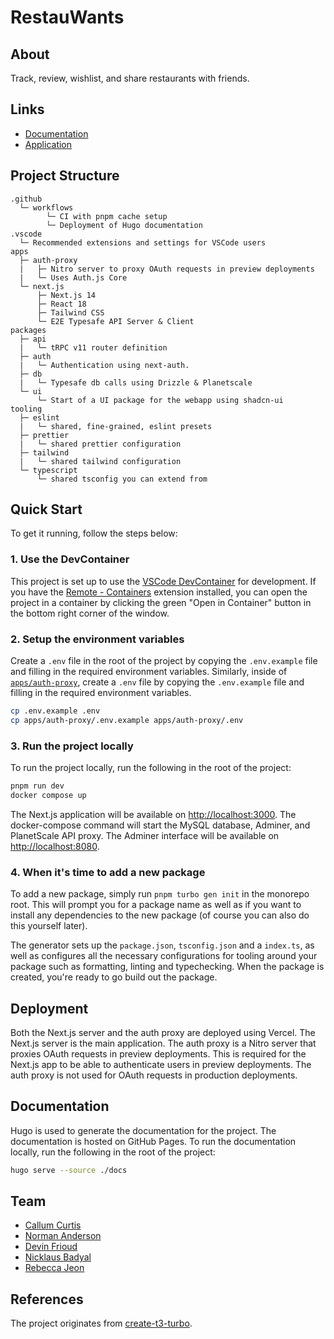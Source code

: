 # RestauWants

## About

Track, review, wishlist, and share restaurants with friends.

## Links

- [Documentation](https://restauwants.github.io/restauwants/)
- [Application](https://www.restauwants.com)

## Project Structure

```text
.github
  └─ workflows
        └─ CI with pnpm cache setup
        └─ Deployment of Hugo documentation
.vscode
  └─ Recommended extensions and settings for VSCode users
apps
  ├─ auth-proxy
  |   ├─ Nitro server to proxy OAuth requests in preview deployments
  |   └─ Uses Auth.js Core
  └─ next.js
      ├─ Next.js 14
      ├─ React 18
      ├─ Tailwind CSS
      └─ E2E Typesafe API Server & Client
packages
  ├─ api
  |   └─ tRPC v11 router definition
  ├─ auth
  |   └─ Authentication using next-auth.
  ├─ db
  |   └─ Typesafe db calls using Drizzle & Planetscale
  └─ ui
      └─ Start of a UI package for the webapp using shadcn-ui
tooling
  ├─ eslint
  |   └─ shared, fine-grained, eslint presets
  ├─ prettier
  |   └─ shared prettier configuration
  ├─ tailwind
  |   └─ shared tailwind configuration
  └─ typescript
      └─ shared tsconfig you can extend from
```

## Quick Start

To get it running, follow the steps below:

### 1. Use the DevContainer

This project is set up to use the [VSCode DevContainer](https://code.visualstudio.com/docs/remote/containers) for development. If you have the [Remote - Containers](https://marketplace.visualstudio.com/items?itemName=ms-vscode-remote.remote-containers) extension installed, you can open the project in a container by clicking the green "Open in Container" button in the bottom right corner of the window.

### 2. Setup the environment variables

Create a `.env` file in the root of the project by copying the `.env.example` file and filling in the required environment variables. Similarly, inside of [`apps/auth-proxy`](./apps/auth-proxy), create a `.env` file by copying the `.env.example` file and filling in the required environment variables.

```bash
cp .env.example .env
cp apps/auth-proxy/.env.example apps/auth-proxy/.env
```

### 3. Run the project locally

To run the project locally, run the following in the root of the project:

```bash
pnpm run dev
docker compose up
```

The Next.js application will be available on [http://localhost:3000](http://localhost:3000). The docker-compose command will start the MySQL database, Adminer, and PlanetScale API proxy. The Adminer interface will be available on [http://localhost:8080](http://localhost:8080).

### 4. When it's time to add a new package

To add a new package, simply run `pnpm turbo gen init` in the monorepo root. This will prompt you for a package name as well as if you want to install any dependencies to the new package (of course you can also do this yourself later).

The generator sets up the `package.json`, `tsconfig.json` and a `index.ts`, as well as configures all the necessary configurations for tooling around your package such as formatting, linting and typechecking. When the package is created, you're ready to go build out the package.

## Deployment

Both the Next.js server and the auth proxy are deployed using Vercel. The Next.js server is the main application. The auth proxy is a Nitro server that proxies OAuth requests in preview deployments. This is required for the Next.js app to be able to authenticate users in preview deployments. The auth proxy is not used for OAuth requests in production deployments.

## Documentation

Hugo is used to generate the documentation for the project. The documentation is hosted on GitHub Pages. To run the documentation locally, run the following in the root of the project:

```bash
hugo serve --source ./docs
```

## Team

- [Callum Curtis](https://github.com/callumcurtis)
- [Norman Anderson](https://github.com/anormananderson)
- [Devin Frioud](https://github.com/DevinFrioud)
- [Nicklaus Badyal](https://github.com/Nebula5102)
- [Rebecca Jeon](https://github.com/rebecca-jeon)

## References

The project originates from [create-t3-turbo](https://github.com/t3-oss/create-t3-turbo).
